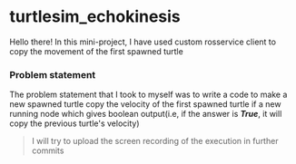 # turtlesim_echokinesis
Hello there!
In this mini-project, I have used custom rosservice client to copy the movement of the first spawned turtle

### Problem statement
The problem statement that I took to myself was to write a code to make a new spawned turtle copy the velocity of the first spawned turtle if a new running node which gives boolean output(i.e, if the answer is ***True***, it will copy the previous turtle's velocity) 

> I will try to upload the screen recording of the execution in further commits
